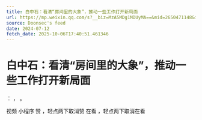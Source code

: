 ```yaml
---
title: 白中石：看清“房间里的大象”，推动一些工作打开新局面
url: https://mp.weixin.qq.com/s?__biz=MzA5MDg1MDUyMA==&mid=2650471148&idx=7&sn=bf13aa0243061cb95e7729ed5c0a3b1b
source: Doonsec's feed
date: 2024-07-12
fetch_date: 2025-10-06T17:40:51.461346
---
```


# 白中石：看清“房间里的大象”，推动一些工作打开新局面

：
，
。

视频
小程序
赞
，轻点两下取消赞
在看
，轻点两下取消在看